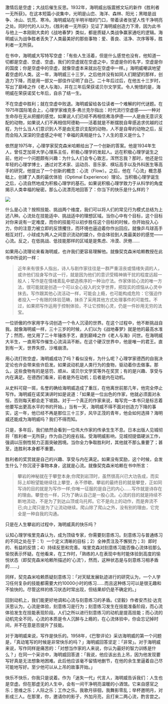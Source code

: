 激情后是空虚；大战后催生反思。1932年，海明威出版震撼文坛的新作《胜利者一无所获》。在这本短篇小说集中，光明是山峦、海洋、森林、阳光；黑暗是战争、冰山、饥荒、寒冷。海明威站在半明半暗的门口，带着读者张望人性干净明亮之处。同时代的人以为，《胜利者一无所获》见证了海明威创造力下滑，因为此书与他上一本刚刚大卖的《战地春梦》类似，都是质疑人类战争赢家通吃的逻辑。海明威认为战争胜者丢失了人类最美好的那些事物：爱、善良、洁净、次序等等，胜利者一无所获。

在书中，海明威大写特写空虚：「有些人生活着，但是什么感觉也没有，他知道一切都是空虚、空虚、空虚。我们的空虚就在空虚之中，空虚是你的名字，空虚是你的国度；你是空虚中的空虚，就像空虚本来就出在空虚中一样。」海明威嘲讽地望着空虚的人类。这一年，海明威三十三岁。之后他并没有如同人们期望的那样，创造力下降，而是用一部又一部佳作证明了自己。二十年后过后，在他五十三岁时，写出了巅峰之作《老人与海》，并在三年后荣获诺贝尔文学奖。令人惋惜的是，海明威在荣获诺奖七年后，自杀了结一生。

不在空虚中胜利；就在空虚中败退。海明威留给各位读者一个难解的时代谜题。在1975年国际笔会上，心理学家维克多·弗兰克尔指出：时代流行空虚感——一种对生命存在无从把握的感觉。如果说人们已经不再相信弗洛伊德——人是由无意识支配的动物，如果说人们不再相信阿德勒——活着就是不断摆脱自卑感追求优越的过程，为什么当人们意识到人不是由无意识支配的动物，人不是自卑的动物之后，反而会陷入深深的空虚感之中呢？幸福的真相是什么？人生的意义是什么？


依然是1975年，心理学家契克森米哈赖给出了一个创新的答案。他是1934年生人，曾任芝加哥大学心理系主任，积极心理学的发起人。远在积极心理学诞生之前，他对一个问题颇有兴趣：为什么人们会专心致志，浑然忘我？那时，他还是位年轻的心理学博士，通过对艺术家、运动员、音乐家、棋坛高手以及外科医生等高手的研究，他提出了一个创新的概念：心流（Flow）。之后，他在「心流」概念基础上，创建了人类的最优体验（Optimal Experience）理论。当积极心理学诞生之后，心流自然地成为积极心理学的基石。如果说积极心理学致力于从科学的角度揭示人类幸福的秘密。那么心流漂亮地回答了：你当下的快乐是什么样的？

![](http://p.qpic.cn/opensdk_im/0/13195066096698390748_98_E7C06582D5757BDCC215E2055907F457/720)

什么是心流？按照技能、挑战两个维度，我们可以将人们的常见行为模式总结为上述八种。心流处在技能适中、挑战适中的理想区域。当你心中有个目标，这个目标对你来说有一定难度，而你的技能可以初步胜任这个目标的时候，你开始投入心力，你的注意力被立即的反馈攫住，而环境也逼迫着你作出回应。就像乒乓球高手相互对打，小球成为两人之间意识流动的媒介。你会体验到人类最美妙的感觉——心流。反之，在低挑战、低技能那样的区域是是焦虑、冷漠、厌倦……

如果用心流理论来看海明威，也许我们更容易理解他。就像契克森米哈赖教授在此书中所说的一样：

>近年来有很多人指出，诗人与剧作家往往是一群严重沮丧或情绪失调的人，或许他们投身写作这一行，就是因为他们的意识受精神熵干扰的程度远超一般人；写作是在情绪紊乱中塑造秩序的一种治疗法。作家体验心流的唯一方法，很可能就是创造一个可以全心投入的文字世界，把现实的烦恼从心灵中抹去。写作跟其他心流活动一样，可能会上瘾，也可能构成危险：它强迫作者投入一个有限的体验范畴，抹杀了采用其他方式处理事件的可能性。不过，如果把写作运用于控制体验，不让它控制心灵，仍是一件妙用无穷的法宝。

一位骄傲的作家用字与词创造一个令人沉浸的世界。在这个过程中，他不断挑战自我。就像海明威一样，三十三岁的时候，人们以为《战地春梦》就是他的最高水准了；然而，他又用了二十年锤炼手艺，直到巅峰之作《老人与海》问世。在海明威大半生，一直用写作催生心流涓涓不断。在这个硬汉世界中，他是唯一的君王。直到有一天，世界失控，沙堆崩溃。

用心流打败空虚，海明威成功了吗？看似没有，为什么呢？心理学家德西的自我决定论也许会带来些许启发。如果说动机是人类行为的食物，驱动着你去做事。那么，这些食物有的是惩罚、顺从、诺贝尔文学奖等外在奖赏；有的是兴趣、享受与内在满足。在德西们看来，前者是外在动机；后者是内在动机。

从史料可窥一斑，名誉的确给海明威造成了重压，在他离世前那几年，他完全停止写作。海明威在诺奖演讲时如是说道：「如果是一位出色的作家，他就必须面对永恒，否则每天都会走下坡路。对于一个真正的作家来说，每写完一本书只是标志着他要写出更高水平的书的开始。」当有一天，海明威不得不面对创造力下降的事实，这一年，他已经不再是那位三十三岁，风华正茂的青年，他会如何选择？海明威还能成为海明威吗？我们不得而知。

只是，多年后，我们依然会看到一位伟大作家的传承生生不息。日本出版人见城彻将「胜利者一无所获」作为自己的座右铭。受海明威影响，见城彻提倡硬派工作，强调以压倒性努力正面突破困境。当你全力争取胜利时，其他就不那么重要了；甚至，连胜利本身都不重要。


胜利者的奖赏就是自己的兴趣、享受与内在满足。如果没有奖励，这个时候，会发生什么？你沉浸于事物本身，这就是心流。就像契克森米哈赖在书中所言：


>攀岩的神秘就在于攀登本身;你爬到岩顶时，虽然很高兴已大功告成，而实际上却盼望能继续往上攀登，永不停歇。攀岩的最终目的就是攀登，正如同写诗的目的就是为写作一样;你唯一征服的是自己的内心......写作就是诗存在的理由。攀登也一样，只为了确认自己是一股心流。心流的目的就是持续不断地流动，不是为了到达山顶或乌托邦。它不是向上的动作，而是奔流不已;向上爬只是为了让流动继续。爬山除了爬山之外，没有别的理由，它完全是一种自我的沟通。

只是在人生攀岩的过程中，海明威真的快乐吗？

认知心理学埃里克森认为，成为顶级专家，你需要刻意练习。刻意练习与普通练习的不同之处在于：1）一个定义清晰的目标；2）全神贯注及不懈努力；3）即时的、有益的反馈；4）持续反思和完善。埃里克森对刻意练习能否像心流体验那么愉悦表示怀疑。在他看来，在工作时，「熟练的人在表现中有时能体验到高度的愉悦状态（即契克森米哈赖所描述的‘心流’），然而，这种状态是与刻意练习相矛盾的……」

同样，契克森米哈赖质疑刻意练习：「对天赋发展轨迹进行的研究认为，一个人学习任何复杂的技能都需要大约10000小时的练习……而且这种练习可以是很无趣和不愉快的。尽管这样的练习状态时常出现，但结果却仍是不确定的。」


回到动机上，我们能更好地调和心流与刻意练习的矛盾。《坚毅》作者安杰拉·达克沃思认为，心流是体验，刻意练习是行为；刻意练习发生在技能准备阶段，而心流体验发生在技能表现阶段。人们之所以进行刻意练习的动机是提高技能；而心流的动机完全不同，心流的本质是令人沉醉与上瘾的，在心流体验中，你会忘记掉时间，并不在意是否提升了技能。

对于海明威来说，写作是快乐的。1958年，《巴黎评论》采访海明威的第一个问题是，「真动笔写的时候是非常快乐的吗？」海明威回答坚定：「非常」。对于海明威来说，写作同样是痛苦的：「对想当作家的人来说，你认为最好的智力训练是什么？」在同一个采访中，海明威回答道：「我说，他应该出去上吊，因为他发现要写好真是无法想象地困难。此后他应该毫不留情地删节，在他的余生里逼着自己尽可能地写好。至少他可以从上吊的故事开始。」

快乐不快乐，你我只是说着。作为「迷失一代」代言人，海明威告诉我们：人生也是空虚。但在那虚无的人生中，会有一间干净明亮温暖的小酒馆。它来自感官之乐；思维之乐；人际之乐；工作之乐。我歌月徘徊，我舞影零乱；举杯邀明月，对影成三人。在那里，你，邀请你的影子，外加月亮，且打来二两心流，酌言尝之。

